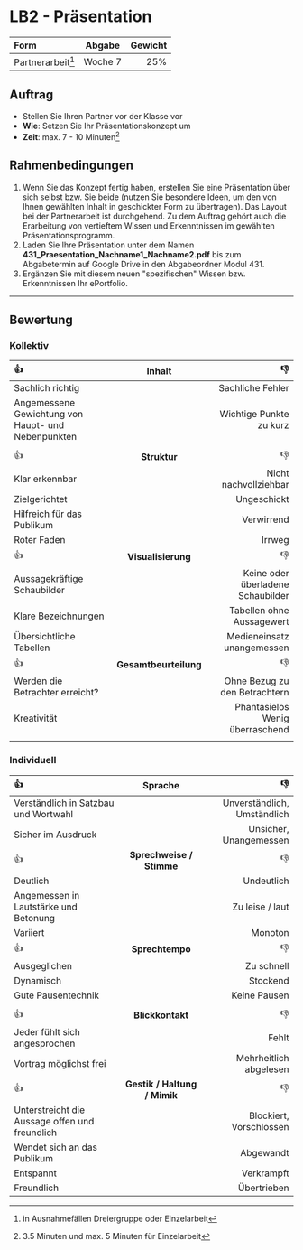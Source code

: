 # LB2 - Präsentation

**Form**          | **Abgabe** | **Gewicht**
:---              | :---:      | ---:
Partnerarbeit[^1] | Woche 7    | 25%

[^1]: in Ausnahmefällen Dreiergruppe oder Einzelarbeit

## Auftrag

- Stellen Sie Ihren Partner vor der Klasse vor
- **Wie**: Setzen Sie Ihr Präsentationskonzept um
- **Zeit**: max. 7 - 10 Minuten[^2]

[^2]: 3.5 Minuten und max. 5 Minuten für Einzelarbeit

## Rahmenbedingungen

1. Wenn Sie das Konzept fertig haben, erstellen Sie eine Präsentation über sich selbst bzw. Sie beide (nutzen Sie besondere Ideen, um den von lhnen gewählten Inhalt in geschickter Form zu übertragen). Das Layout bei der Partnerarbeit ist durchgehend. Zu dem Auftrag gehört auch die Erarbeitung von vertieftem Wissen und Erkenntnissen im gewählten Präsentationsprogramm.
1. Laden Sie Ihre Präsentation unter dem Namen **431\_Praesentation\_Nachname1\_Nachname2.pdf** bis zum Abgabetermin auf Google Drive in den Abgabeordner Modul 431.
1. Ergänzen Sie mit diesem neuen "spezifischen" Wissen bzw. Erkenntnissen Ihr ePortfolio.

---

## Bewertung

### Kollektiv

:+1:                                               | Inhalt                | :-1:
:---                                               | :---:                 | ---:
Sachlich richtig                                   |                       | Sachliche Fehler
Angemessene Gewichtung von Haupt- und Nebenpunkten |                       | Wichtige Punkte zu kurz
                                                   |                       |  | Nebensächliche Punkte zu ausführlich
:+1:                                               | **Struktur**          | :-1:
Klar erkennbar                                     |                       | Nicht nachvollziehbar
Zielgerichtet                                      |                       | Ungeschickt
Hilfreich für das Publikum                         |                       | Verwirrend
Roter Faden                                        |                       | Irrweg
:+1:                                               | **Visualisierung**    | :-1:
Aussagekräftige Schaubilder                        |                       | Keine oder überladene Schaubilder
Klare Bezeichnungen                                |                       | Tabellen ohne Aussagewert
Übersichtliche Tabellen                            |                       | Medieneinsatz unangemessen
:+1:                                               | **Gesamtbeurteilung** | :-1:
Werden die Betrachter erreicht?                    |                       | Ohne Bezug zu den Betrachtern
Kreativität                                        |                       | Phantasielos Wenig überraschend
                                                   |                       |  | Löst wenig Zuhörerinteresse aus

### Individuell

:+1:                                           | Sprache                      | :-1:
:---                                           | :--:                         | ---:
Verständlich in Satzbau und Wortwahl           |                              | Unverständlich, Umständlich
Sicher im Ausdruck                             |                              | Unsicher, Unangemessen
:+1:                                           | **Sprechweise / Stimme**     | :-1:
Deutlich                                       |                              | Undeutlich
Angemessen in Lautstärke und Betonung          |                              | Zu leise / laut
Variiert                                       |                              | Monoton
:+1:                                           | **Sprechtempo**              | :-1:
Ausgeglichen                                   |                              | Zu schnell
Dynamisch                                      |                              | Stockend
Gute Pausentechnik                             |                              | Keine Pausen
                                               |                              |  | Blackouts
:+1:                                           | **Blickkontakt**             | :-1:
Jeder fühlt sich angesprochen                  |                              | Fehlt
Vortrag möglichst frei                         |                              | Mehrheitlich abgelesen
:+1:                                           | **Gestik / Haltung / Mimik** | :-1:
Unterstreicht die Aussage offen und freundlich |                              | Blockiert, Vorschlossen
Wendet sich an das Publikum                    |                              | Abgewandt
Entspannt                                      |                              | Verkrampft
Freundlich                                     |                              | Übertrieben
